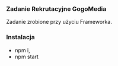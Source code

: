 
### Zadanie Rekrutacyjne GogoMedia

Zadanie zrobione przy użyciu Frameworka.

### Instalacja

- npm i,
- npm start

